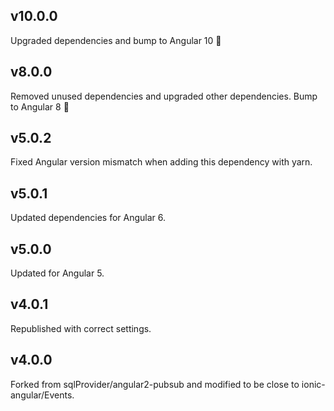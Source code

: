 ## v10.0.0
Upgraded dependencies and bump to Angular 10 :tada: 

## v8.0.0
Removed unused dependencies and upgraded other dependencies. Bump to Angular 8 :tada: 

## v5.0.2
Fixed Angular version mismatch when adding this dependency with yarn.

## v5.0.1
Updated dependencies for Angular 6.

## v5.0.0
Updated for Angular 5.

## v4.0.1
Republished with correct settings.

## v4.0.0
Forked from sqlProvider/angular2-pubsub and modified to be close to ionic-angular/Events.

